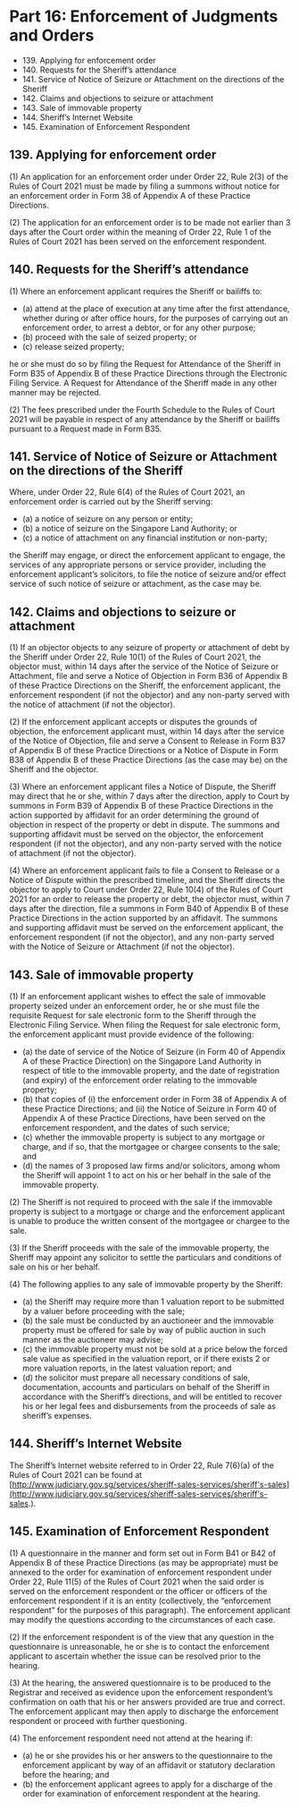 # Part 16: Enforcement of Judgments and Orders

<ul type="*">
	<li>139. Applying for enforcement order</li>
	<li>140. Requests for the Sheriff’s attendance</li>
	<li>141. Service of Notice of Seizure or Attachment on the directions of the Sheriff</li>
	<li>142. Claims and objections to seizure or attachment</li>
	<li>143. Sale of immovable property</li>
	<li>144. Sheriff’s Internet Website</li>
	<li>145. Examination of Enforcement Respondent</li>
</ul>

## 139. Applying for enforcement order

(1)	An application for an enforcement order under Order 22, Rule 2(3) of the Rules of Court 2021 must be made by filing a summons without notice for an enforcement order in Form 38 of Appendix A of these Practice Directions.

(2)	The application for an enforcement order is to be made not earlier than 3 days after the Court order within the meaning of Order 22, Rule 1 of the Rules of Court 2021 has been served on the enforcement respondent.

## 140. Requests for the Sheriff’s attendance

(1)	Where an enforcement applicant requires the Sheriff or bailiffs to:

<ul type="*">
<li>(a)	attend at the place of execution at any time after the first attendance, whether during or after office hours, for the purposes of carrying out an enforcement order, to arrest a debtor, or for any other purpose;</li>

<li>(b)	proceed with the sale of seized property; or</li>

<li>(c)	release seized property;</li>
</ul>

he or she must do so by filing the Request for Attendance of the Sheriff in Form B35 of Appendix B of these Practice Directions through the Electronic Filing Service. A Request for Attendance of the Sheriff made in any other manner may be rejected.

(2)	The fees prescribed under the Fourth Schedule to the Rules of Court 2021 will be payable in respect of any attendance by the Sheriff or bailiffs pursuant to a Request made in Form B35.

## 141. Service of Notice of Seizure or Attachment on the directions of the Sheriff
Where, under Order 22, Rule 6(4) of the Rules of Court 2021, an enforcement order is carried out by the Sheriff serving:

<ul type="*">
<li>(a)	a notice of seizure on any person or entity;</li>

<li>(b)	a notice of seizure on the Singapore Land Authority; or</li>

<li>(c)	a notice of attachment on any financial institution or non-party;</li>
</ul>

the Sheriff may engage, or direct the enforcement applicant to engage, the services of any appropriate persons or service provider, including the enforcement applicant’s solicitors, to file the notice of seizure and/or effect service of such notice of seizure or attachment, as the case may be.

## 142. Claims and objections to seizure or attachment

(1)	If an objector objects to any seizure of property or attachment of debt by the Sheriff under Order 22, Rule 10(1) of the Rules of Court 2021, the objector must, within 14 days after the service of the Notice of Seizure or Attachment, file and serve a Notice of Objection in Form B36 of Appendix B of these Practice Directions on the Sheriff, the enforcement applicant, the enforcement respondent (if not the objector) and any non-party served with the notice of attachment (if not the objector).

(2)	If the enforcement applicant accepts or disputes the grounds of objection, the enforcement applicant must, within 14 days after the service of the Notice of Objection, file and serve a Consent to Release in Form B37 of Appendix B of these Practice Directions or a Notice of Dispute in Form B38 of Appendix B of these Practice Directions (as the case may be) on the Sheriff and the objector.

(3)	Where an enforcement applicant files a Notice of Dispute, the Sheriff may direct that he or she, within 7 days after the direction, apply to Court by summons in Form B39 of Appendix B of these Practice Directions in the action supported by affidavit for an order determining the ground of objection in respect of the property or debt in dispute. The summons and supporting affidavit must be served on the objector, the enforcement respondent (if not the objector), and any non-party served with the notice of attachment (if not the objector).

(4)	Where an enforcement applicant fails to file a Consent to Release or a Notice of Dispute within the prescribed timeline, and the Sheriff directs the objector to apply to Court under Order 22, Rule 10(4) of the Rules of Court 2021 for an order to release the property or debt, the objector must, within 7 days after the direction, file a summons in Form B40 of Appendix B of these Practice Directions in the action supported by an affidavit. The summons and supporting affidavit must be served on the enforcement applicant, the enforcement respondent (if not the objector), and any non-party served with the Notice of Seizure or Attachment (if not the objector).

## 143. Sale of immovable property

(1)	If an enforcement applicant wishes to effect the sale of immovable property seized under an enforcement order, he or she must file the requisite Request for sale electronic form to the Sheriff through the Electronic Filing Service. When filing the Request for sale electronic form, the enforcement applicant must provide evidence of the following:

<ul type="*">
<li>(a)	the date of service of the Notice of Seizure (in Form 40 of Appendix A of these Practice Direction) on the Singapore Land Authority in respect of title to the immovable property, and the date of registration (and expiry) of the enforcement order relating to the immovable property;</li>

<li>(b)	that copies of (i) the enforcement order in Form 38 of Appendix A of these Practice Directions; and (ii) the Notice of Seizure in Form 40 of Appendix A of these Practice Directions, have been served on the enforcement respondent, and the dates of such service;</li>

<li>(c)	whether the immovable property is subject to any mortgage or charge, and if so, that the mortgagee or chargee consents to the sale; and</li>

<li>(d)	the names of 3 proposed law firms and/or solicitors, among whom the Sheriff will appoint 1 to act on his or her behalf in the sale of the immovable property.</li>
</ul>

(2)	The Sheriff is not required to proceed with the sale if the immovable property is subject to a mortgage or charge and the enforcement applicant is unable to produce the written consent of the mortgagee or chargee to the sale.

(3)	If the Sheriff proceeds with the sale of the immovable property, the Sheriff may appoint any solicitor to settle the particulars and conditions of sale on his or her behalf.

(4)	The following applies to any sale of immovable property by the Sheriff:

<ul type="*">
<li>(a)	the Sheriff may require more than 1 valuation report to be submitted by a valuer before proceeding with the sale;</li>

<li>(b)	the sale must be conducted by an auctioneer and the immovable property must be offered for sale by way of public auction in such manner as the auctioneer may advise;</li>

<li>(c)	the immovable property must not be sold at a price below the forced sale value as specified in the valuation report, or if there exists 2 or more valuation reports, in the latest valuation report; and</li>

<li>(d)	the solicitor must prepare all necessary conditions of sale, documentation, accounts and particulars on behalf of the Sheriff in accordance with the Sheriff’s directions, and will be entitled to recover his or her legal fees and disbursements from the proceeds of sale as sheriff’s expenses.</li>
</ul>

## 144. Sheriff’s Internet Website

The Sheriff’s Internet website referred to in Order 22, Rule 7(6)(a) of the Rules of Court 2021 can be found at [http://www.judiciary.gov.sg/services/sheriff-sales-services/sheriff's-sales](http://www.judiciary.gov.sg/services/sheriff-sales-services/sheriff's-sales.).

## 145. Examination of Enforcement Respondent

(1)	A questionnaire in the manner and form set out in Form B41 or B42 of Appendix B of these Practice Directions (as may be appropriate) must be annexed to the order for examination of enforcement respondent under Order 22, Rule 11(5) of the Rules of Court 2021 when the said order is served on the enforcement respondent or the officer or officers of the enforcement respondent if it is an entity (collectively, the “enforcement respondent” for the purposes of this paragraph). The enforcement applicant may modify the questions according to the circumstances of each case.

(2)	If the enforcement respondent is of the view that any question in the questionnaire is unreasonable, he or she is to contact the enforcement applicant to ascertain whether the issue can be resolved prior to the hearing.

(3)	At the hearing, the answered questionnaire is to be produced to the Registrar and received as evidence upon the enforcement respondent’s confirmation on oath that his or her answers provided are true and correct. The enforcement applicant may then apply to discharge the enforcement respondent or proceed with further questioning.

(4)	The enforcement respondent need not attend at the hearing if:

<ul type="*">
<li>(a)	he or she provides his or her answers to the questionnaire to the enforcement applicant by way of an affidavit or statutory declaration before the hearing; and</li>

<li>(b)	the enforcement applicant agrees to apply for a discharge of the order for examination of enforcement respondent at the hearing.</li>
</ul>
